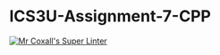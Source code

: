 # ICS3U-Assignment-7-CPP

[![Mr Coxall's Super Linter](https://github.com/Kyanh-Pham/ICS3U-Assignment-7-CPP/workflows/Mr%20Coxall's%20Super%20Linter/badge.svg)](https://github.com/Kyanh-Pham/ICS3U-Assignment-7-CPP/actions/)
